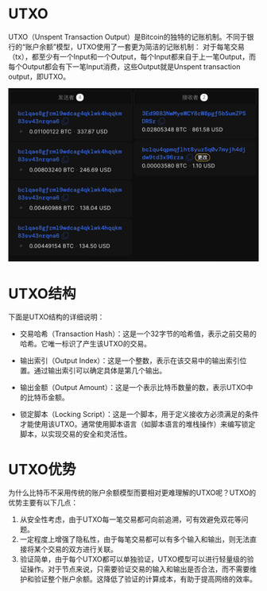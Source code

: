# UTXO
UTXO（Unspent Transaction Output）是Bitcoin的独特的记账机制。不同于银行的“账户余额”模型，UTXO使用了一套更为简洁的记账机制：
对于每笔交易（tx），都至少有一个Input和一个Output，每个Input都来自于上一笔Output，而每个Output都会有下一笔Input消费，这些Output就是Unspent transaction output，即UTXO。
<div align="center">
<img src= ./image/UTXO.png width=800 />
</div>

# UTXO结构
下面是UTXO结构的详细说明：

* 交易哈希（Transaction Hash）：这是一个32字节的哈希值，表示之前交易的哈希。它唯一标识了产生该UTXO的交易。

* 输出索引（Output Index）：这是一个整数，表示在该交易中的输出索引位置。通过输出索引可以确定具体是第几个输出。

* 输出金额（Output Amount）：这是一个表示比特币数量的数，表示UTXO中的比特币金额。

* 锁定脚本（Locking Script）：这是一个脚本，用于定义接收方必须满足的条件才能使用该UTXO。通常使用脚本语言（如脚本语言的堆栈操作）来编写锁定脚本，以实现交易的安全和灵活性。

# UTXO优势
为什么比特币不采用传统的账户余额模型而要相对更难理解的UTXO呢？UTXO的优势主要有以下几点：
1. 从安全性考虑，由于UTXO每一笔交易都可向前追溯，可有效避免双花等问题。
2. 一定程度上增强了隐私性，由于每笔交易都可以有多个输入和输出，则无法直接将某个交易的双方进行关联。
3. 验证简单，由于每个UTXO都可以单独验证，UTXO模型可以进行轻量级的验证操作。对于节点来说，只需要验证交易的输入和输出是否合法，而不需要维护和验证整个账户余额。这降低了验证的计算成本，有助于提高网络的效率。
